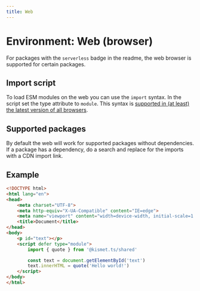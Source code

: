 ```yaml
---
title: Web
---
```


# Environment: Web (browser)

For packages with the `serverless` badge in the readme, the web browser is supported for certain packages.

## Import script

To load ESM modules on the web you can use the `import` syntax. In the script set the type attribute to `module`. This syntax is [supported in (at least) the latest version of all browsers](https://developer.mozilla.org/en-US/docs/Web/JavaScript/Reference/Statements/import#browser_compatibility).

## Supported packages

By default the web will work for supported packages without dependencies.
If a package has a dependency, do a search and replace for the imports with a CDN import link.

## Example

```html
<!DOCTYPE html>
<html lang="en">
<head>
    <meta charset="UTF-8">
    <meta http-equiv="X-UA-Compatible" content="IE=edge">
    <meta name="viewport" content="width=device-width, initial-scale=1.0">
    <title>Document</title>
</head>
<body>
    <p id="text"></p>
    <script defer type="module">
        import { quote } from '@kismet.ts/shared'

        const text = document.getElementById('text')
        text.innerHTML = quote('Hello world!')
    </script>
</body>
</html>
```
